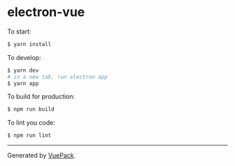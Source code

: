 # electron-vue

To start:

```bash
$ yarn install
```

To develop:

```bash
$ yarn dev
# in a new tab, run electron app
$ yarn app
```

To build for production:

```bash
$ npm run build
```

To lint you code:

```bash
$ npm run lint
```


---

Generated by [VuePack](https://github.com/egoist/vuepack).
